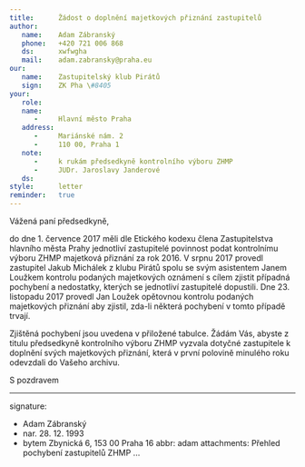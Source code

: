 ```yaml
---
title:      Žádost o doplnění majetkových přiznání zastupitelů
author:
   name:    Adam Zábranský
   phone:   +420 721 006 868
   ds:      xwfwgha
   mail:    adam.zabransky@praha.eu
our:
   name:    Zastupitelský klub Pirátů
   sign:    ZK Pha \#8405
your:
   role:    
   name:    
      -     Hlavní město Praha
   address:
      -     Mariánské nám. 2
      -     110 00, Praha 1
   note:
      -     k rukám předsedkyně kontrolního výboru ZHMP
      -     JUDr. Jaroslavy Janderové
   ds:      
style:      letter
reminder:   true
---
```


Vážená paní předsedkyně,

do dne 1. července 2017 měli dle Etického kodexu člena Zastupitelstva hlavního města Prahy jednotliví zastupitelé povinnost podat kontrolnímu výboru ZHMP majetková přiznání za rok 2016. V srpnu 2017 provedl zastupitel Jakub Michálek z klubu Pirátů spolu se svým asistentem Janem Loužkem kontrolu podaných majetkových oznámení s cílem zjistit případná pochybení a nedostatky, kterých se jednotliví zastupitelé dopustili. Dne 23. listopadu 2017 provedl Jan Loužek opětovnou kontrolu podaných majetkových přiznání aby zjistil, zda-li některá pochybení v tomto případě trvají. 

Zjištěná pochybení jsou uvedena v přiložené tabulce. Žádám Vás, abyste z titulu předsedkyně kontrolního výboru ZHMP vyzvala dotyčné zastupitele k doplnění svých majetkových přiznání, která v první polovině minulého roku odevzdali do Vašeho archivu.

S pozdravem

---
signature:
  - Adam Zábranský
  - nar. 28. 12. 1993
  - bytem Zbynická 6, 153 00 Praha 16
abbr:       adam
attachments: Přehled pochybení zastupitelů ZHMP
...
